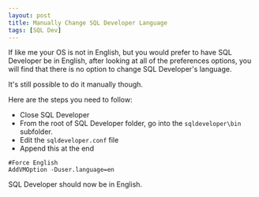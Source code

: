 ```yaml
---
layout: post
title: Manually Change SQL Developer Language
tags: [SQL Dev]
---
```

If like me your OS is not in English, but you would prefer to have SQL Developer be in English, after looking at all of the preferences options, you will find that there is no option to change SQL Developer's language.

It's still possible to do it manually though.

Here are the steps you need to follow:
- Close SQL Developer
- From the root of SQL Developer folder, go into the `sqldeveloper\bin` subfolder.
- Edit the `sqldeveloper.conf` file
- Append this at the end
``` texte
#Force English
AddVMOption -Duser.language=en
```

SQL Developer should now be in English.